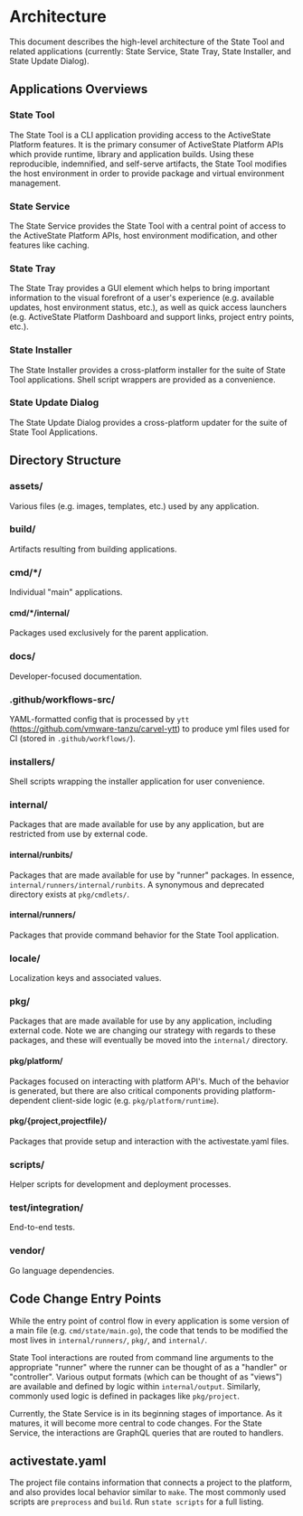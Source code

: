 # Architecture

This document describes the high-level architecture of the State Tool and
related applications (currently: State Service, State Tray, State Installer, and
State Update Dialog).

## Applications Overviews

### State Tool

The State Tool is a CLI application providing access to the ActiveState Platform
features. It is the primary consumer of ActiveState Platform APIs which provide
runtime, library and application builds. Using these reproducible, indemnified,
and self-serve artifacts, the State Tool modifies the host environment in order
to provide package and virtual environment management.

### State Service

The State Service provides the State Tool with a central point of access to the
ActiveState Platform APIs, host environment modification, and other features
like caching.

### State Tray

The State Tray provides a GUI element which helps to bring important information
to the visual forefront of a user's experience (e.g. available updates, host
environment status, etc.), as well as quick access launchers (e.g. ActiveState
Platform Dashboard and support links, project entry points, etc.).

### State Installer

The State Installer provides a cross-platform installer for the suite of State
Tool applications. Shell script wrappers are provided as a convenience.

### State Update Dialog

The State Update Dialog provides a cross-platform updater for the suite of State
Tool Applications.

## Directory Structure

### assets/

Various files (e.g. images, templates, etc.) used by any application.

### build/

Artifacts resulting from building applications.

### cmd/*/

Individual "main" applications.

#### cmd/*/internal/

Packages used exclusively for the parent application.

### docs/

Developer-focused documentation.

### .github/workflows-src/

YAML-formatted config that is processed by `ytt`
(https://github.com/vmware-tanzu/carvel-ytt) to produce yml files used for CI
(stored in `.github/workflows/`).

### installers/

Shell scripts wrapping the installer application for user convenience.

### internal/

Packages that are made available for use by any application, but are restricted
from use by external code.

#### internal/runbits/

Packages that are made available for use by "runner" packages. In essence,
`internal/runners/internal/runbits`. A synonymous and deprecated directory
exists at `pkg/cmdlets/`.

#### internal/runners/

Packages that provide command behavior for the State Tool application.

### locale/

Localization keys and associated values.

### pkg/

Packages that are made available for use by any application, including external
code. Note we are changing our strategy with regards to these packages, 
and these will eventually be moved into the `internal/` directory.

#### pkg/platform/

Packages focused on interacting with platform API's. Much of the behavior is
generated, but there are also critical components providing platform-dependent
client-side logic (e.g. `pkg/platform/runtime`).

#### pkg/{project,projectfile}/

Packages that provide setup and interaction with the activestate.yaml files.

### scripts/

Helper scripts for development and deployment processes.

### test/integration/

End-to-end tests.

### vendor/

Go language dependencies.

## Code Change Entry Points

While the entry point of control flow in every application is some version of a
main file (e.g. `cmd/state/main.go`), the code that tends to be modified the
most lives in `internal/runners/`, `pkg/`, and `internal/`.

State Tool interactions are routed from command line arguments to the
appropriate "runner" where the runner can be thought of as a "handler" or
"controller". Various output formats (which can be thought of as "views") are
available and defined by logic within `internal/output`. Similarly, commonly
used logic is defined in packages like `pkg/project`.

Currently, the State Service is in its beginning stages of importance. As it
matures, it will become more central to code changes. For the State Service, the
interactions are GraphQL queries that are routed to handlers.

## activestate.yaml

The project file contains information that connects a project to the platform,
and also provides local behavior similar to `make`. The most commonly used
scripts are `preprocess` and `build`. Run `state scripts` for a full listing.
